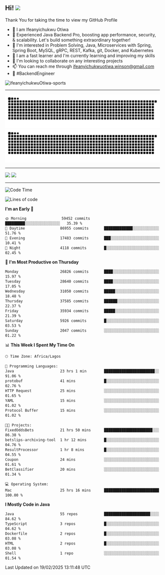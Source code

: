 <!-- BLOG-POST-LIST:START --><!-- BLOG-POST-LIST:END -->

## Hi! <img src="https://media.giphy.com/media/hvRJCLFzcasrR4ia7z/giphy.gif" width="4%"> 

Thank You for taking the time to view my GitHub Profile

- 👋 I am Ifeanyichukwu Otiwa
- 🚀 Experienced Java Backend Pro, boosting app performance, security, & scalability. Let's build something extraordinary together!
- 👀 I'm interested in Problem Solving, Java, Microservices with Spring, Spring Boot, MySQL, gRPC, REST, Kafka, git, Docker, and Kubernetes
- 🌱 I am a fast learner and I'm currently learning and improving my skills
- 💞️ I'm looking to collaborate on any interesting projects
- 📫 You can reach me through ifeanyichukwuotiwa.winson@gmail.com
- 🚀 #BackendEngineer

<p align="left" marginTop="10px"> <img src="https://komarev.com/ghpvc/?username=ifeanyichukwuOtiwa-sports&label=Profile%20views&color=0e75b6&style=for-the-badge" alt="ifeanyichukwuOtiwa-sports" /> </p>

***

<!--🐍📈SNAKEGRAPH / 🌐WEBSITE: https://github.com/Platane/snk -->
![github contribution grid snake animation](https://raw.githubusercontent.com/ifeanyichukwuOtiwa-sports/ifeanyichukwuOtiwa-sports/output/github-contribution-grid-snake-dark.svg#gh-dark-mode-only)![github contribution grid snake animation](https://raw.githubusercontent.com/ifeanyichukwuOtiwa-sports/ifeanyichukwuOtiwa-sports/output/github-contribution-grid-snake.svg#gh-light-mode-only)

***

<p float="left">
  <img float="left" src="https://github-readme-stats.vercel.app/api?username=ifeanyichukwuOtiwa-sports&count_private=true&include_all_commits=true&theme=react&show_icons=true" />
  <img float="right" src="https://github-readme-stats.vercel.app/api/top-langs/?username=ifeanyichukwuOtiwa-sports&layout=compact&show_icons=true&theme=react" /> 
</p>

***



<!--START_SECTION:waka-->
![Code Time](http://img.shields.io/badge/Code%20Time-3%2C483%20hrs%201%20min-blue)

![Lines of code](https://img.shields.io/badge/From%20Hello%20World%20I%27ve%20Written-42.4%20million%20lines%20of%20code-blue)

**I'm an Early 🐤** 

```text
🌞 Morning                59452 commits       █████████░░░░░░░░░░░░░░░░   35.39 % 
🌆 Daytime                86955 commits       █████████████░░░░░░░░░░░░   51.76 % 
🌃 Evening                17483 commits       ███░░░░░░░░░░░░░░░░░░░░░░   10.41 % 
🌙 Night                  4118 commits        █░░░░░░░░░░░░░░░░░░░░░░░░   02.45 % 
```
📅 **I'm Most Productive on Thursday** 

```text
Monday                   26826 commits       ████░░░░░░░░░░░░░░░░░░░░░   15.97 % 
Tuesday                  28640 commits       ████░░░░░░░░░░░░░░░░░░░░░   17.05 % 
Wednesday                31050 commits       █████░░░░░░░░░░░░░░░░░░░░   18.48 % 
Thursday                 37585 commits       ██████░░░░░░░░░░░░░░░░░░░   22.37 % 
Friday                   35934 commits       █████░░░░░░░░░░░░░░░░░░░░   21.39 % 
Saturday                 5926 commits        █░░░░░░░░░░░░░░░░░░░░░░░░   03.53 % 
Sunday                   2047 commits        ░░░░░░░░░░░░░░░░░░░░░░░░░   01.22 % 
```


📊 **This Week I Spent My Time On** 

```text
🕑︎ Time Zone: Africa/Lagos

💬 Programming Languages: 
Java                     23 hrs 1 min        ███████████████████████░░   91.06 % 
protobuf                 41 mins             █░░░░░░░░░░░░░░░░░░░░░░░░   02.76 % 
HTTP Request             25 mins             ░░░░░░░░░░░░░░░░░░░░░░░░░   01.65 % 
YAML                     15 mins             ░░░░░░░░░░░░░░░░░░░░░░░░░   01.02 % 
Protocol Buffer          15 mins             ░░░░░░░░░░░░░░░░░░░░░░░░░   01.02 % 

🐱‍💻 Projects: 
FixedOddsBets            21 hrs 50 mins      ██████████████████████░░░   86.38 % 
betslips-archiving-tool  1 hr 12 mins        █░░░░░░░░░░░░░░░░░░░░░░░░   04.76 % 
ResultProcessor          1 hr 8 mins         █░░░░░░░░░░░░░░░░░░░░░░░░   04.55 % 
Coupon                   24 mins             ░░░░░░░░░░░░░░░░░░░░░░░░░   01.61 % 
BetClassifier            20 mins             ░░░░░░░░░░░░░░░░░░░░░░░░░   01.34 % 

💻 Operating System: 
Mac                      25 hrs 16 mins      █████████████████████████   100.00 % 
```

**I Mostly Code in Java** 

```text
Java                     55 repos            █████████████████████░░░░   84.62 % 
TypeScript               3 repos             █░░░░░░░░░░░░░░░░░░░░░░░░   04.62 % 
Dockerfile               2 repos             █░░░░░░░░░░░░░░░░░░░░░░░░   03.08 % 
HTML                     2 repos             █░░░░░░░░░░░░░░░░░░░░░░░░   03.08 % 
Shell                    1 repo              ░░░░░░░░░░░░░░░░░░░░░░░░░   01.54 % 
```




 Last Updated on 19/02/2025 13:11:48 UTC
<!--END_SECTION:waka-->

<!--
<p align="center">
![trophy](https://github-profile-trophy.vercel.app/?username=ifeanyichukwuOtiwa-sports&theme=onedark) (https://github.com/ryo-ma/github-profile-trophy)
</p>
-->

<!---
ifeanyi-otiwa/ifeanyi-otiwa is a ✨ special ✨ repository because its `README.md` (this file) appears on your GitHub profile.
You can click the Preview link to take a look at your changes.
--->
